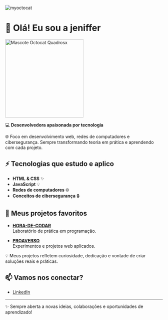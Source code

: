 ![myoctocat](./files/myoctocat.png)

# 👋 Olá! Eu sou a jeniffer

<img src="(https://github.com/Quadrosx/Quadrosx/blob/main/myoctocat.png)" alt="Mascote Octocat Quadrosx" width="250"/>

💻 **Desenvolvedora apaixonada por tecnologia**

🌐 Foco em desenvolvimento web, redes de computadores e cibersegurança. Sempre transformando teoria em prática e aprendendo com cada projeto.

## ⚡ Tecnologias que estudo e aplico
- **HTML & CSS** ✨
- **JavaScript** 💡
- **Redes de computadores** 🌐
- **Conceitos de cibersegurança** 🔒

## 🚀 Meus projetos favoritos

- [**HORA-DE-CODAR**](https://github.com/Quadrosx/HORA-DE-CODAR)  
  Laboratório de prática em programação.

- [**PROAVERSO**](https://github.com/Quadrosx/PROAVERSO)  
  Experimentos e projetos web aplicados.

💡 Meus projetos refletem curiosidade, dedicação e vontade de criar soluções reais e práticas.

## 📫 Vamos nos conectar?
- [LinkedIn](https://www.linkedin.com/in/jeniffer-q-893052205/?trk=opento_sprofile_topcard)

---

✨ Sempre aberta a novas ideias, colaborações e oportunidades de aprendizado!